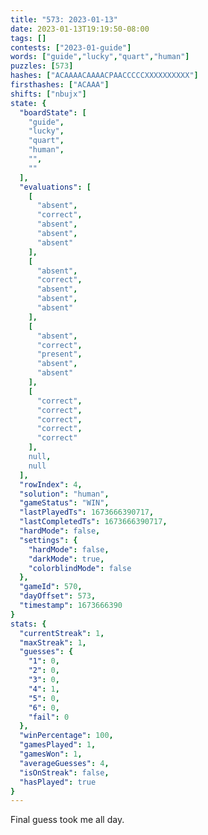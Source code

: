 ```yaml
---
title: "573: 2023-01-13"
date: 2023-01-13T19:19:50-08:00
tags: []
contests: ["2023-01-guide"]
words: ["guide","lucky","quart","human"]
puzzles: [573]
hashes: ["ACAAAACAAAACPAACCCCCXXXXXXXXXX"]
firsthashes: ["ACAAA"]
shifts: ["nbujx"]
state: {
  "boardState": [
    "guide",
    "lucky",
    "quart",
    "human",
    "",
    ""
  ],
  "evaluations": [
    [
      "absent",
      "correct",
      "absent",
      "absent",
      "absent"
    ],
    [
      "absent",
      "correct",
      "absent",
      "absent",
      "absent"
    ],
    [
      "absent",
      "correct",
      "present",
      "absent",
      "absent"
    ],
    [
      "correct",
      "correct",
      "correct",
      "correct",
      "correct"
    ],
    null,
    null
  ],
  "rowIndex": 4,
  "solution": "human",
  "gameStatus": "WIN",
  "lastPlayedTs": 1673666390717,
  "lastCompletedTs": 1673666390717,
  "hardMode": false,
  "settings": {
    "hardMode": false,
    "darkMode": true,
    "colorblindMode": false
  },
  "gameId": 570,
  "dayOffset": 573,
  "timestamp": 1673666390
}
stats: {
  "currentStreak": 1,
  "maxStreak": 1,
  "guesses": {
    "1": 0,
    "2": 0,
    "3": 0,
    "4": 1,
    "5": 0,
    "6": 0,
    "fail": 0
  },
  "winPercentage": 100,
  "gamesPlayed": 1,
  "gamesWon": 1,
  "averageGuesses": 4,
  "isOnStreak": false,
  "hasPlayed": true
}
---
```

<!-- more -->
Final guess took me all day. 
